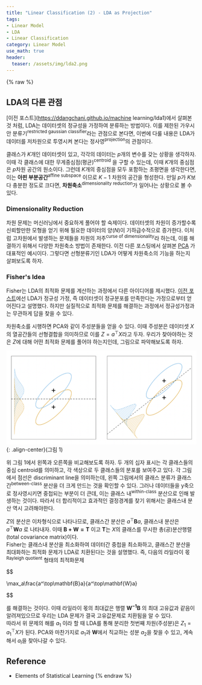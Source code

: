 ```yaml
---
title: "Linear Classification (2) - LDA as Projection"
tags:
- Linear Model
- LDA
- Linear Classification
category: Linear Model
use_math: true
header: 
  teaser: /assets/img/lda2.png
---
```

{% raw %}
## LDA의 다른 관점

[이전 포스트](https://ddangchani.github.io/machine learning/lda1)에서 살펴본 것 처럼, LDA는 데이터셋의 정규성을 가정하여 분류하는 방법이다. 이를 제한된 가우시안 분류기<sup>restricted gaussian classifier</sup>라는 관점으로 본다면, 이번에 다룰 내용은 LDA가 데이터를 저차원으로 투영시켜 본다는 정사영<sup>projection</sup>의 관점이다.   

클래스가 $K$개인 데이터셋이 있고, 각각의 데이터는 $p$개의 변수를 갖는 상황을 생각하자. 이때 각 클래스에 대한 무게중심점(평균)<sup>centroid</sup> 을 구할 수 있는데, 이때 $K$개의 중심점은 $p$차원 공간의 원소이다. 그런데 $K$개의 중심점을 모두 포함하는 초평면을 생각한다면, 이는 **아핀 부분공간**<sup>affine subspace</sup> 이므로  $K-1$ 차원의 공간을 형성한다. 만일 $p$가 $K$보다 충분한 정도로 크다면, **차원축소**<sup>dimensionality reduction</sup>가 일어나는 상황으로 볼 수 있다.

### Dimensionality Reduction
차원 문제는 머신러닝에서 중요하게 풀어야 할 숙제이다. 데이터셋의 차원이 증가할수록 신뢰할만한 모형을 얻기 위해 필요한 데이터의 양($N$)이 기하급수적으로 증가한다. 이처럼 고차원에서 발생하는 문제들을 차원의 저주<sup>curse of dimensionality</sup>라 하는데, 이를 해결하기 위해서 다양한 차원축소 방법이 존재한다. 이전 다른 포스팅에서 살펴본 [PCA](https://ddangchani.github.io/machine%20learning/kernelpca) 가 대표적인 예시이다. 그렇다면 선형분류기인 LDA가 어떻게 차원축소의 기능을 하는지 살펴보도록 하자.   

### Fisher's Idea
Fisher는 LDA의 최적화 문제를 계산하는 과정에서 다른 아이디어를 제시했다. [이전 포스트](https://ddangchani.github.io/linear%20model/lda1/)에선 LDA가 정규성 가정, 즉 데이터셋이 정규분포를 만족한다는 가정으로부터 얻어진다고 설명했다. 하지만 실질적으로 최적화 문제를 해결하는 과정에서 정규성가정과는 무관하게 답을 찾을 수 있다.   

차원축소를 시행하면 PCA와 같이 주성분들을 얻을 수 있다. 이때 주성분은 데이터셋 $X$의 열공간들의 선형결합을 의미하므로 이를 $Z=a^\top X$라고 두자. 우리가 찾아야하는 것은 $Z$에 대해 어떤 최적화 문제를 풀어야 하는지인데, 그림으로 파악해보도록 하자.

![그림 1](/assets/img/lda2.png){: .align-center}(그림 1)      

위 그림 1에서 왼쪽과 오른쪽을 비교해보도록 하자. 두 개의 십자 표시는 각 클래스들의 중심 centroid를 의미하고, 각 색상으로 두 클래스들의 분포를 보여주고 있다. 각 그림에서 점선은 discriminant line을 의미하는데, 왼쪽 그림에서의 클래스 분류가 클래스 간<sup>between-class</sup> 분산을 더 크게 만드는 것을 확인할 수 있다. 그러나 데이터들을 y축으로 정사영시키면 중첩되는 부분이 더 큰데, 이는 클래스 내<sup>within-class</sup> 분산으로 인해 발생하는 것이다. 따라서 더 합리적이고 효과적인 결정경계를 찾기 위해서는 클래스내 분산 역시 고려해야한다.   

$Z$의 분산은 이차형식으로 나타나므로, 클래스간 분산은 $a^\top\mathbf{B}a$, 클래스내 분산은 $a^\top\mathbf{W}a$ 로 나타내자. 이때 $\mathbf{B+W=T}$ 이고 $\mathbf{T}$는 $X$의 클래스를 무시한 총(공)분산행렬(total covariance matrix)이다.   
Fisher는 클래스내 분산을 최소화하여 데이터간 중첩을 최소화하고, 클래스간 분산을 최대화하는 최적화 문제가 LDA로 치환된다는 것을 설명했다. 즉, 다음의 라일라이 몫<sup>Rayleigh quotient</sup> 형태의 최적화문제  

$$

\max_a\frac{a^\top\mathbf{B}a}{a^\top\mathbf{W}a}

$$

를 해결하는 것이다. 이때 라일라이 몫의 최대값은 행렬 $\mathbf{W^{-1}B}$ 의 최대 고유값과 같음이 알려져있으므로 우리는 LDA 문제가 결국 고유값문제로 치환됨을 알 수 있다.   
따라서 위 문제의 해를 $a_1$ 이라 할 때 LDA를 통해 분리한 첫번째 차원(주성분)은 $Z_1=a_1^\top X$가 된다. PCA와 마찬가지로 $a_1$과 $\mathbf{W}$에서 직교하는 성분 $a_2$을 찾을 수 있고, 계속해서 $a_l$을 찾아나갈 수 있다.    

## Reference
 - Elements of Statistical Learning
{% endraw %}